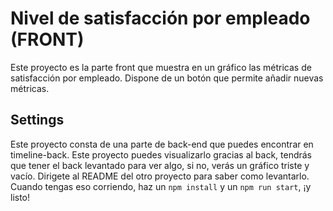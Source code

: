 # Nivel de satisfacción por empleado (FRONT)

Este proyecto es la parte front que muestra en un gráfico las métricas de satisfacción por empleado. Dispone de un botón que permite añadir nuevas métricas.

## Settings

Este proyecto consta de una parte de back-end que puedes encontrar en timeline-back. Este proyecto puedes visualizarlo gracias al back, tendrás que tener el back levantado para ver algo, si no, verás un gráfico triste y vacío. Dirigete al README del otro proyecto para saber como levantarlo. Cuando tengas eso corriendo, haz un `npm install` y un `npm run start`, ¡y listo!
